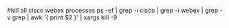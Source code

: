#kill all cisco webex processes
ps -ef | grep -i cisco | grep -i webex | grep -v grep | awk '{ print $2 }' | xargs kill -9